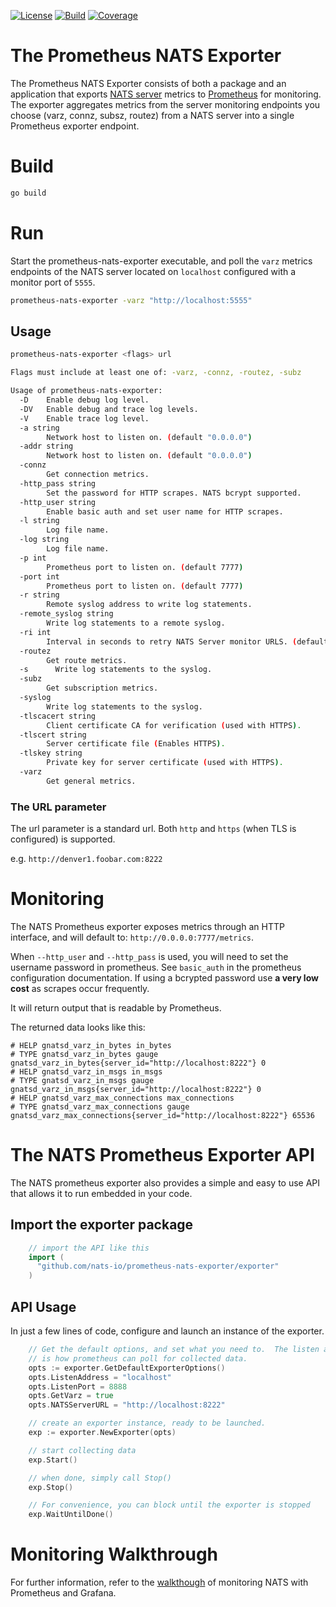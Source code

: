 [![License][License-Image]][License-Url] [![Build][Build-Status-Image]][Build-Status-Url] [![Coverage][Coverage-Image]][Coverage-Url]
# The Prometheus NATS Exporter
The Prometheus NATS Exporter consists of both a package and an application that exports [NATS server](http://nats.io/documentation/server/gnatsd-intro/) metrics to [Prometheus](https://prometheus.io/) for monitoring.  The exporter aggregates metrics from the server monitoring endpoints you choose (varz, connz, subsz, routez) from a NATS server into a single Prometheus exporter endpoint.

# Build
``` bash
go build
```

# Run
Start the prometheus-nats-exporter executable, and poll the `varz` metrics endpoints of the NATS server
located on `localhost` configured with a monitor port of `5555`.
``` bash
prometheus-nats-exporter -varz "http://localhost:5555"
```

## Usage
```bash
prometheus-nats-exporter <flags> url

Flags must include at least one of: -varz, -connz, -routez, -subz

Usage of prometheus-nats-exporter:
  -D	Enable debug log level.
  -DV   Enable debug and trace log levels.
  -V	Enable trace log level.
  -a string
    	Network host to listen on. (default "0.0.0.0")
  -addr string
    	Network host to listen on. (default "0.0.0.0")
  -connz
    	Get connection metrics.    
  -http_pass string
    	Set the password for HTTP scrapes. NATS bcrypt supported.
  -http_user string
    	Enable basic auth and set user name for HTTP scrapes.		    
  -l string
    	Log file name.
  -log string
    	Log file name.
  -p int
    	Prometheus port to listen on. (default 7777)
  -port int
    	Prometheus port to listen on. (default 7777)
  -r string
    	Remote syslog address to write log statements.
  -remote_syslog string
    	Write log statements to a remote syslog.
  -ri int
    	Interval in seconds to retry NATS Server monitor URLS. (default 30)
  -routez 
        Get route metrics.        
  -s	  Write log statements to the syslog.
  -subz 
        Get subscription metrics.
  -syslog 
        Write log statements to the syslog.
  -tlscacert string
    	Client certificate CA for verification (used with HTTPS).
  -tlscert string
    	Server certificate file (Enables HTTPS).
  -tlskey string
    	Private key for server certificate (used with HTTPS).  
  -varz
        Get general metrics. 
```

###  The URL parameter
The url parameter is a standard url.  Both `http` and `https` (when TLS is configured) is supported.

e.g.
`http://denver1.foobar.com:8222`

# Monitoring

The NATS Prometheus exporter exposes metrics through an HTTP interface, and will default to:
`http://0.0.0.0:7777/metrics`.

When `--http_user` and `--http_pass` is used, you will need to set the username password
in prometheus.  See `basic_auth` in the prometheus configuration documentation.  If using 
a bcrypted password use **a very low cost** as scrapes occur frequently.

It will return output that is readable by Prometheus.  

The returned data looks like this:
```text
# HELP gnatsd_varz_in_bytes in_bytes
# TYPE gnatsd_varz_in_bytes gauge
gnatsd_varz_in_bytes{server_id="http://localhost:8222"} 0
# HELP gnatsd_varz_in_msgs in_msgs
# TYPE gnatsd_varz_in_msgs gauge
gnatsd_varz_in_msgs{server_id="http://localhost:8222"} 0
# HELP gnatsd_varz_max_connections max_connections
# TYPE gnatsd_varz_max_connections gauge
gnatsd_varz_max_connections{server_id="http://localhost:8222"} 65536
```

# The NATS Prometheus Exporter API
The NATS prometheus exporter also provides a simple and easy to use API that allows it to run embedded in your code.  

## Import the exporter package
```go
    // import the API like this
	import (
	  "github.com/nats-io/prometheus-nats-exporter/exporter"
	)
```

## API Usage
In just a few lines of code, configure and launch an instance of the exporter.
```go 
	// Get the default options, and set what you need to.  The listen address and port
	// is how prometheus can poll for collected data.
	opts := exporter.GetDefaultExporterOptions()
	opts.ListenAddress = "localhost"
	opts.ListenPort = 8888
	opts.GetVarz = true
	opts.NATSServerURL = "http://localhost:8222"

	// create an exporter instance, ready to be launched.
	exp := exporter.NewExporter(opts)

	// start collecting data
	exp.Start()

	// when done, simply call Stop()
	exp.Stop()

	// For convenience, you can block until the exporter is stopped
	exp.WaitUntilDone()
```

# Monitoring Walkthrough
For further information, refer to the [walkthough](walkthrough/README.md) of monitoring NATS with Prometheus and Grafana.

[License-Url]: https://www.apache.org/licenses/LICENSE-2.0
[License-Image]: https://img.shields.io/badge/License-Apache2-blue.svg
[Build-Status-Url]: http://travis-ci.org/nats-io/prometheus-nats-exporter
[Build-Status-Image]: https://travis-ci.org/nats-io/prometheus-nats-exporter.svg?branch=master
[Coverage-Url]: https://coveralls.io/r/nats-io/prometheus-nats-exporter?branch=master
[Coverage-image]: https://coveralls.io/repos/github/nats-io/prometheus-nats-exporter/badge.svg?branch=master
